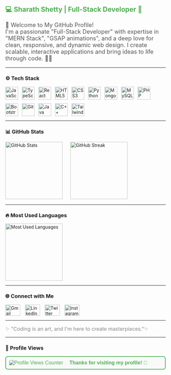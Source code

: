 <h2 style="color:#4CAF50;">💻 Sharath Shetty | Full-Stack Developer 🚀</h2>

<p style="font-size:18px; color:#555;">  
🌟 Welcome to My GitHub Profile!<br>  
I'm a passionate "Full-Stack Developer" with expertise in "MERN Stack", "GSAP animations", and a deep love for clean, responsive, and dynamic web design.  
I create scalable, interactive applications and bring ideas to life through code. 🎨💡  
</p>  

---

### ⚙️ Tech Stack  
<div style="display: flex; flex-wrap: wrap; gap: 12px;">  
  <img src="https://cdn.jsdelivr.net/gh/devicons/devicon/icons/javascript/javascript-original.svg" height="40" alt="JavaScript" />  
  <img src="https://cdn.jsdelivr.net/gh/devicons/devicon/icons/typescript/typescript-original.svg" height="40" alt="TypeScript" />  
  <img src="https://cdn.jsdelivr.net/gh/devicons/devicon/icons/react/react-original.svg" height="40" alt="React" />  
  <img src="https://cdn.jsdelivr.net/gh/devicons/devicon/icons/html5/html5-original.svg" height="40" alt="HTML5" />  
  <img src="https://cdn.jsdelivr.net/gh/devicons/devicon/icons/css3/css3-original.svg" height="40" alt="CSS3" />  
  <img src="https://cdn.jsdelivr.net/gh/devicons/devicon/icons/python/python-original.svg" height="40" alt="Python" />  
  <img src="https://cdn.simpleicons.org/mongodb/47A248" height="40" alt="MongoDB" />  
  <img src="https://cdn.jsdelivr.net/gh/devicons/devicon/icons/mysql/mysql-original.svg" height="40" alt="MySQL" />  
  <img src="https://cdn.jsdelivr.net/gh/devicons/devicon/icons/php/php-original.svg" height="40" alt="PHP" />  
  <img src="https://cdn.jsdelivr.net/gh/devicons/devicon/icons/bootstrap/bootstrap-original.svg" height="40" alt="Bootstrap" />  
  <img src="https://cdn.jsdelivr.net/gh/devicons/devicon/icons/git/git-original.svg" height="40" alt="Git" />  
  <img src="https://cdn.jsdelivr.net/gh/devicons/devicon/icons/java/java-original.svg" height="40" alt="Java" />  
  <img src="https://cdn.jsdelivr.net/gh/devicons/devicon/icons/cplusplus/cplusplus-original.svg" height="40" alt="C++" />  
  <img src="https://cdn.jsdelivr.net/gh/devicons/devicon/icons/tailwindcss/tailwindcss-original-wordmark.svg" height="40" alt="Tailwind CSS" />  
</div>

---

### 📊 GitHub Stats  
<div>  
  <img src="https://github-readme-stats.vercel.app/api?username=Sharath-shetty28&show_icons=true&theme=radical" alt="GitHub Stats" height="180" />  &nbsp;&nbsp;&nbsp;&nbsp;
  <img src="https://github-readme-streak-stats.herokuapp.com/?user=Sharath-shetty28&theme=radical" alt="GitHub Streak" height="180" />  
</div>  

---

### 🔥 Most Used Languages  
<div>  
  <img src="https://github-readme-stats.vercel.app/api/top-langs/?username=Sharath-shetty28&layout=compact&theme=radical" alt="Most Used Languages" height="180" />  
</div>  

---


### 🌐 Connect with Me  
<div style="display: flex; gap: 15px;">  
  <a href="mailto:sharathshetty301@gmail.com"><img src="https://raw.githubusercontent.com/maurodesouza/profile-readme-generator/master/src/assets/icons/social/gmail/default.svg" width="47" height="35" alt="Gmail" /></a>  
  <a href="https://www.linkedin.com/in/sharathshetty28/"><img src="https://raw.githubusercontent.com/maurodesouza/profile-readme-generator/master/src/assets/icons/social/linkedin/default.svg" width="47" height="35" alt="LinkedIn" /></a>  
  <a href="https://x.com/sharathshetty28"><img src="https://raw.githubusercontent.com/maurodesouza/profile-readme-generator/master/src/assets/icons/social/twitter/default.svg" width="47" height="35" alt="Twitter" /></a>  
  <a href="https://www.instagram.com/sharath._.shettyy_.28/"><img src="https://raw.githubusercontent.com/maurodesouza/profile-readme-generator/master/src/assets/icons/social/instagram/default.svg" width="47" height="35" alt="Instagram" /></a>  
</div>  

 

---


<p style="font-size:16px; color:#888;">  
✨ "Coding is an art, and I'm here to create masterpieces."✨  
</p>



---

### 👀 Profile Views  
<div style="display: flex; align-items: center; justify-content: flex-start; gap: 10px; font-family: Arial, sans-serif; font-size: 16px; color: #4CAF50; border: 2px solid #4CAF50; padding: 10px; border-radius: 8px; background-color: #f9f9f9;">  
  <img src="https://komarev.com/ghpvc/?username=SharathShetty&style=flat-square&color=brightgreen" alt="Profile Views Counter" style="border-radius: 4px;" />  <br/>
  <span style="font-weight: bold;">Thanks for visiting my profile! 🙌</span>  
</div>


